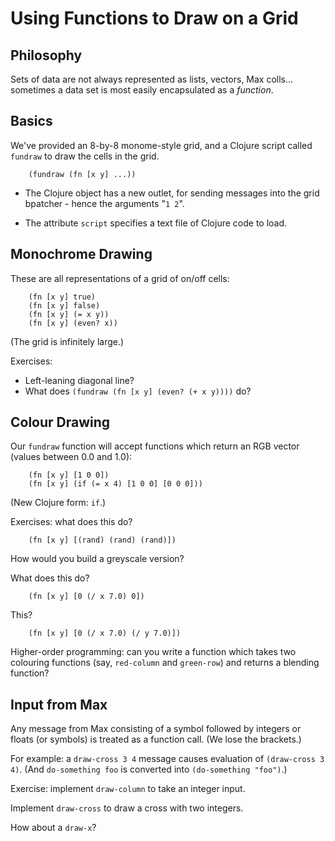 # Using Functions to Draw on a Grid

## Philosophy

Sets of data are not always represented as lists, vectors, Max
colls... sometimes a data set is most easily encapsulated as a
*function*.

## Basics

We've provided an 8-by-8 monome-style grid, and a Clojure script
called `fundraw` to draw the cells in the grid.

		(fundraw (fn [x y] ...))

* The Clojure object has a new outlet, for sending messages into the
  grid bpatcher - hence the arguments "`1 2`".
  
* The attribute `script` specifies a text file of Clojure code to
  load.

## Monochrome Drawing

These are all representations of a grid of on/off cells:

		(fn [x y] true)
		(fn [x y] false)
		(fn [x y] (= x y))
		(fn [x y] (even? x))
		
(The grid is infinitely large.)

Exercises:

* Left-leaning diagonal line?
* What does `(fundraw (fn [x y] (even? (+ x y))))` do?

## Colour Drawing

Our `fundraw` function will accept functions which return an RGB
vector (values between 0.0 and 1.0):

		(fn [x y] [1 0 0])
		(fn [x y] (if (= x 4) [1 0 0] [0 0 0]))

(New Clojure form: `if`.)

Exercises: what does this do?

		(fn [x y] [(rand) (rand) (rand)])

How would you build a greyscale version?

What does this do?

		(fn [x y] [0 (/ x 7.0) 0])

This?

		(fn [x y] [0 (/ x 7.0) (/ y 7.0)])

Higher-order programming: can you write a function which takes two
colouring functions (say, `red-column` and `green-row`) and returns a
blending function?

## Input from Max

Any message from Max consisting of a symbol followed by integers or
floats (or symbols) is treated as a function call. (We lose the
brackets.)

For example: a `draw-cross 3 4` message causes evaluation of
`(draw-cross 3 4)`. (And `do-something foo` is converted into
`(do-something "foo")`.)

Exercise: implement `draw-column` to take an integer input.

Implement `draw-cross` to draw a cross with two integers.

How about a `draw-x`?
